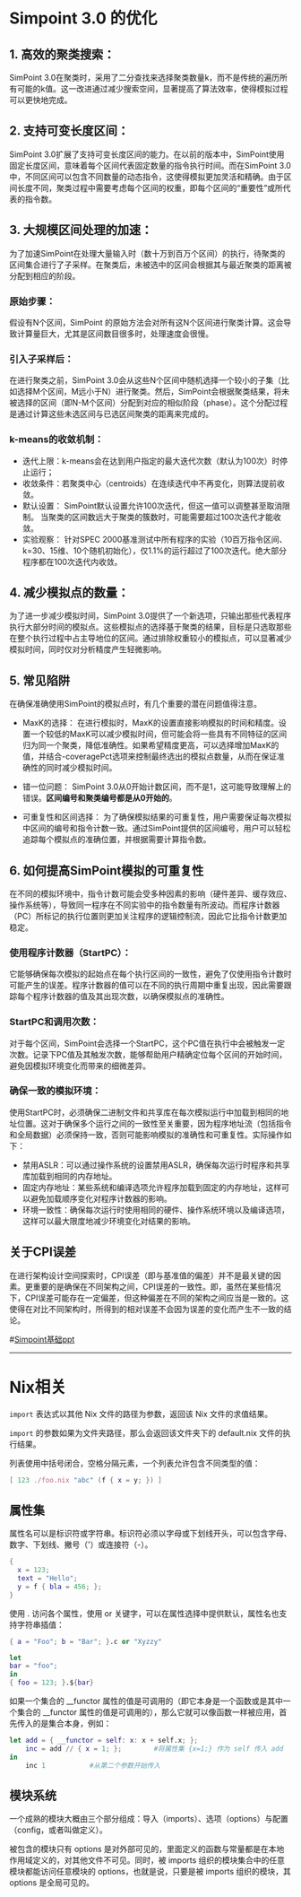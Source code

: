 # Simpoint 3.0 的优化

## 1. 高效的聚类搜索：
SimPoint 3.0在聚类时，采用了二分查找来选择聚类数量k，而不是传统的遍历所有可能的k值。这一改进通过减少搜索空间，显著提高了算法效率，使得模拟过程可以更快地完成。

## 2. 支持可变长度区间：
SimPoint 3.0扩展了支持可变长度区间的能力。在以前的版本中，SimPoint使用固定长度区间，意味着每个区间代表固定数量的指令执行时间。而在SimPoint 3.0中，不同区间可以包含不同数量的动态指令，这使得模拟更加灵活和精确。由于区间长度不同，聚类过程中需要考虑每个区间的权重，即每个区间的“重要性”或所代表的指令数。

## 3. 大规模区间处理的加速：
为了加速SimPoint在处理大量输入时（数十万到百万个区间）的执行，待聚类的区间集合进行了子采样。在聚类后，未被选中的区间会根据其与最近聚类的距离被分配到相应的阶段。


### 原始步骤： 
假设有N个区间，SimPoint 的原始方法会对所有这N个区间进行聚类计算。这会导致计算量巨大，尤其是区间数目很多时，处理速度会很慢。
### 引入子采样后：
 在进行聚类之前，SimPoint 3.0会从这些N个区间中随机选择一个较小的子集（比如选择M个区间，M远小于N）进行聚类。然后，SimPoint会根据聚类结果，将未被选择的区间（即N-M个区间）分配到对应的相似阶段（phase）。这个分配过程是通过计算这些未选区间与已选区间聚类的距离来完成的。
### k-means的收敛机制：
- 迭代上限：k-means会在达到用户指定的最大迭代次数（默认为100次）时停止运行；
- 收敛条件：若聚类中心（centroids）在连续迭代中不再变化，则算法提前收敛。
- 默认设置：
SimPoint默认设置允许100次迭代，但这一值可以调整甚至取消限制。
当聚类的区间数远大于聚类的簇数时，可能需要超过100次迭代才能收敛。
- 实验观察：
针对SPEC 2000基准测试中所有程序的实验（10百万指令区间、k=30、15维、10个随机初始化），仅1.1%的运行超过了100次迭代。绝大部分程序都在100次迭代内收敛。

## 4. 减少模拟点的数量：
为了进一步减少模拟时间，SimPoint 3.0提供了一个新选项，只输出那些代表程序执行大部分时间的模拟点。这些模拟点的选择基于聚类的结果，目标是只选取那些在整个执行过程中占主导地位的区间。通过排除权重较小的模拟点，可以显著减少模拟时间，同时仅对分析精度产生轻微影响。

## 5. 常见陷阱

在确保准确使用SimPoint的模拟点时，有几个重要的潜在问题值得注意。
- MaxK的选择：
在进行模拟时，MaxK的设置直接影响模拟的时间和精度。设置一个较低的MaxK可以减少模拟时间，但可能会将一些具有不同特征的区间归为同一个聚类，降低准确性。如果希望精度更高，可以选择增加MaxK的值，并结合-coveragePct选项来控制最终选出的模拟点数量，从而在保证准确性的同时减少模拟时间。

- 错一位问题：
SimPoint 3.0从0开始计数区间，而不是1，这可能导致理解上的错误。**区间编号和聚类编号都是从0开始的**。

- 可重复性和区间选择：
为了确保模拟结果的可重复性，用户需要保证每次模拟中区间的编号和指令计数一致。通过SimPoint提供的区间编号，用户可以轻松追踪每个模拟点的准确位置，并根据需要计算指令数。

## 6. 如何提高SimPoint模拟的可重复性
在不同的模拟环境中，指令计数可能会受多种因素的影响（硬件差异、缓存效应、操作系统等），导致同一程序在不同实验中的指令数量有所波动。而程序计数器（PC）所标记的执行位置则更加关注程序的逻辑控制流，因此它比指令计数更加稳定。

### 使用程序计数器（StartPC）：
它能够确保每次模拟的起始点在每个执行区间的一致性，避免了仅使用指令计数时可能产生的误差。程序计数器的值可以在不同的执行周期中重复出现，因此需要跟踪每个程序计数器的值及其出现次数，以确保模拟点的准确性。

### StartPC和调用次数：
对于每个区间，SimPoint会选择一个StartPC，这个PC值在执行中会被触发一定次数。记录下PC值及其触发次数，能够帮助用户精确定位每个区间的开始时间，避免因模拟环境变化而带来的细微差异。

### 确保一致的模拟环境：
使用StartPC时，必须确保二进制文件和共享库在每次模拟运行中加载到相同的地址位置。这对于确保多个运行之间的一致性至关重要，因为程序地址流（包括指令和全局数据）必须保持一致，否则可能影响模拟的准确性和可重复性。实际操作如下：
- 禁用ASLR：可以通过操作系统的设置禁用ASLR，确保每次运行时程序和共享库加载到相同的内存地址。
- 固定内存地址：某些系统和编译选项允许程序加载到固定的内存地址，这样可以避免加载顺序变化对程序计数器的影响。
- 环境一致性：确保每次运行时使用相同的硬件、操作系统环境以及编译选项，这样可以最大限度地减少环境变化对结果的影响。
	


## 关于CPI误差
在进行架构设计空间探索时，CPI误差（即与基准值的偏差）并不是最关键的因素。更重要的是确保在不同架构之间，CPI误差的一致性。即，虽然在某些情况下，CPI误差可能存在一定偏差，但这种偏差在不同的架构之间应当是一致的。这使得在对比不同架构时，所得到的相对误差不会因为误差的变化而产生不一致的结论。



#[Simpoint基础ppt](https://github.com/tangjing2021/note/blob/main/Simpoint%E5%9F%BA%E7%A1%80.pptx)

---

# Nix相关

`import` 表达式以其他 Nix 文件的路径为参数，返回该 Nix 文件的求值结果。

`import` 的参数如果为文件夹路径，那么会返回该文件夹下的 default.nix 文件的执行结果。

列表使用中括号闭合，空格分隔元素，一个列表允许包含不同类型的值：
```nix
[ 123 ./foo.nix "abc" (f { x = y; }) ]
```

## 属性集

属性名可以是标识符或字符串。标识符必须以字母或下划线开头，可以包含字母、数字、下划线、撇号（'）或连接符（-）。
```nix
{
  x = 123;
  text = "Hello";
  y = f { bla = 456; };
}
```
使用 . 访问各个属性，使用 or 关键字，可以在属性选择中提供默认，属性名也支持字符串插值：
```nix
{ a = "Foo"; b = "Bar"; }.c or "Xyzzy"

let
bar = "foo"; 
in
{ foo = 123; }.${bar}
```
如果一个集合的 __functor 属性的值是可调用的（即它本身是一个函数或是其中一个集合的 __functor 属性的值是可调用的），那么它就可以像函数一样被应用，首先传入的是集合本身，例如：
```nix
let add = { __functor = self: x: x + self.x; };
    inc = add // { x = 1; };        #将属性集 {x=1;} 作为 self 传入 add
in
 	inc 1           #从第二个参数开始传入
```

## 模块系统
一个成熟的模块大概由三个部分组成：导入（imports）、选项（options）与配置（config，或者叫做定义）。

被包含的模块只有 options 是对外部可见的，里面定义的函数与常量都是在本地作用域定义的，对其他文件不可见。同时，被 imports 组织的模块集合中的任意模块都能访问任意模块的 options，也就是说，只要是被 imports 组织的模块，其 options 是全局可见的。

